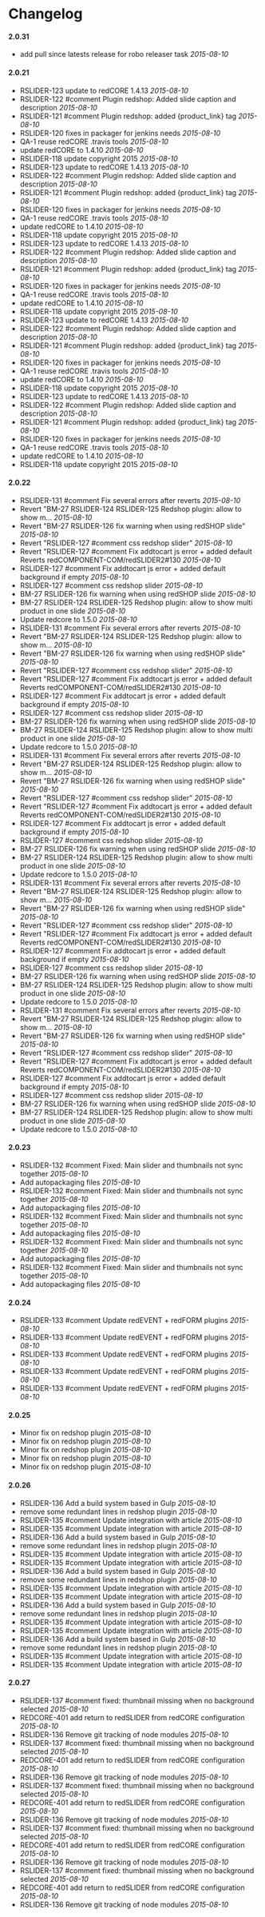 # Changelog

#### 2.0.31

* add pull since latests release for robo releaser task *2015-08-10*


#### 2.0.21

* RSLIDER-123 update to redCORE 1.4.13 *2015-08-10*
* RSLIDER-122 #comment Plugin redshop: Added slide caption and description *2015-08-10*
* RSLIDER-121 #comment Plugin redshop: added {product_link} tag *2015-08-10*
* RSLIDER-120 fixes in packager for jenkins needs *2015-08-10*
* QA-1 reuse redCORE .travis tools *2015-08-10*
* update redCORE to 1.4.10 *2015-08-10*
* RSLIDER-118 update copyright 2015 *2015-08-10*
* RSLIDER-123 update to redCORE 1.4.13 *2015-08-10*
* RSLIDER-122 #comment Plugin redshop: Added slide caption and description *2015-08-10*
* RSLIDER-121 #comment Plugin redshop: added {product_link} tag *2015-08-10*
* RSLIDER-120 fixes in packager for jenkins needs *2015-08-10*
* QA-1 reuse redCORE .travis tools *2015-08-10*
* update redCORE to 1.4.10 *2015-08-10*
* RSLIDER-118 update copyright 2015 *2015-08-10*
* RSLIDER-123 update to redCORE 1.4.13 *2015-08-10*
* RSLIDER-122 #comment Plugin redshop: Added slide caption and description *2015-08-10*
* RSLIDER-121 #comment Plugin redshop: added {product_link} tag *2015-08-10*
* RSLIDER-120 fixes in packager for jenkins needs *2015-08-10*
* QA-1 reuse redCORE .travis tools *2015-08-10*
* update redCORE to 1.4.10 *2015-08-10*
* RSLIDER-118 update copyright 2015 *2015-08-10*
* RSLIDER-123 update to redCORE 1.4.13 *2015-08-10*
* RSLIDER-122 #comment Plugin redshop: Added slide caption and description *2015-08-10*
* RSLIDER-121 #comment Plugin redshop: added {product_link} tag *2015-08-10*
* RSLIDER-120 fixes in packager for jenkins needs *2015-08-10*
* QA-1 reuse redCORE .travis tools *2015-08-10*
* update redCORE to 1.4.10 *2015-08-10*
* RSLIDER-118 update copyright 2015 *2015-08-10*
* RSLIDER-123 update to redCORE 1.4.13 *2015-08-10*
* RSLIDER-122 #comment Plugin redshop: Added slide caption and description *2015-08-10*
* RSLIDER-121 #comment Plugin redshop: added {product_link} tag *2015-08-10*
* RSLIDER-120 fixes in packager for jenkins needs *2015-08-10*
* QA-1 reuse redCORE .travis tools *2015-08-10*
* update redCORE to 1.4.10 *2015-08-10*
* RSLIDER-118 update copyright 2015 *2015-08-10*


#### 2.0.22

* RSLIDER-131 #comment Fix several errors after reverts *2015-08-10*
* Revert "BM-27 RSLIDER-124 RSLIDER-125 Redshop plugin: allow to show m… *2015-08-10*
* Revert "BM-27 RSLIDER-126 fix warning when using redSHOP slide" *2015-08-10*
* Revert "RSLIDER-127 #comment css redshop slider" *2015-08-10*
* Revert "RSLIDER-127 #comment Fix addtocart js error + added default Reverts redCOMPONENT-COM/redSLIDER2#130 *2015-08-10*
* RSLIDER-127 #comment Fix addtocart js error + added default background if empty *2015-08-10*
* RSLIDER-127 #comment css redshop slider *2015-08-10*
* BM-27 RSLIDER-126 fix warning when using redSHOP slide *2015-08-10*
* BM-27 RSLIDER-124 RSLIDER-125 Redshop plugin: allow to show multi product in one slide *2015-08-10*
* Update redcore to 1.5.0 *2015-08-10*
* RSLIDER-131 #comment Fix several errors after reverts *2015-08-10*
* Revert "BM-27 RSLIDER-124 RSLIDER-125 Redshop plugin: allow to show m… *2015-08-10*
* Revert "BM-27 RSLIDER-126 fix warning when using redSHOP slide" *2015-08-10*
* Revert "RSLIDER-127 #comment css redshop slider" *2015-08-10*
* Revert "RSLIDER-127 #comment Fix addtocart js error + added default Reverts redCOMPONENT-COM/redSLIDER2#130 *2015-08-10*
* RSLIDER-127 #comment Fix addtocart js error + added default background if empty *2015-08-10*
* RSLIDER-127 #comment css redshop slider *2015-08-10*
* BM-27 RSLIDER-126 fix warning when using redSHOP slide *2015-08-10*
* BM-27 RSLIDER-124 RSLIDER-125 Redshop plugin: allow to show multi product in one slide *2015-08-10*
* Update redcore to 1.5.0 *2015-08-10*
* RSLIDER-131 #comment Fix several errors after reverts *2015-08-10*
* Revert "BM-27 RSLIDER-124 RSLIDER-125 Redshop plugin: allow to show m… *2015-08-10*
* Revert "BM-27 RSLIDER-126 fix warning when using redSHOP slide" *2015-08-10*
* Revert "RSLIDER-127 #comment css redshop slider" *2015-08-10*
* Revert "RSLIDER-127 #comment Fix addtocart js error + added default Reverts redCOMPONENT-COM/redSLIDER2#130 *2015-08-10*
* RSLIDER-127 #comment Fix addtocart js error + added default background if empty *2015-08-10*
* RSLIDER-127 #comment css redshop slider *2015-08-10*
* BM-27 RSLIDER-126 fix warning when using redSHOP slide *2015-08-10*
* BM-27 RSLIDER-124 RSLIDER-125 Redshop plugin: allow to show multi product in one slide *2015-08-10*
* Update redcore to 1.5.0 *2015-08-10*
* RSLIDER-131 #comment Fix several errors after reverts *2015-08-10*
* Revert "BM-27 RSLIDER-124 RSLIDER-125 Redshop plugin: allow to show m… *2015-08-10*
* Revert "BM-27 RSLIDER-126 fix warning when using redSHOP slide" *2015-08-10*
* Revert "RSLIDER-127 #comment css redshop slider" *2015-08-10*
* Revert "RSLIDER-127 #comment Fix addtocart js error + added default Reverts redCOMPONENT-COM/redSLIDER2#130 *2015-08-10*
* RSLIDER-127 #comment Fix addtocart js error + added default background if empty *2015-08-10*
* RSLIDER-127 #comment css redshop slider *2015-08-10*
* BM-27 RSLIDER-126 fix warning when using redSHOP slide *2015-08-10*
* BM-27 RSLIDER-124 RSLIDER-125 Redshop plugin: allow to show multi product in one slide *2015-08-10*
* Update redcore to 1.5.0 *2015-08-10*
* RSLIDER-131 #comment Fix several errors after reverts *2015-08-10*
* Revert "BM-27 RSLIDER-124 RSLIDER-125 Redshop plugin: allow to show m… *2015-08-10*
* Revert "BM-27 RSLIDER-126 fix warning when using redSHOP slide" *2015-08-10*
* Revert "RSLIDER-127 #comment css redshop slider" *2015-08-10*
* Revert "RSLIDER-127 #comment Fix addtocart js error + added default Reverts redCOMPONENT-COM/redSLIDER2#130 *2015-08-10*
* RSLIDER-127 #comment Fix addtocart js error + added default background if empty *2015-08-10*
* RSLIDER-127 #comment css redshop slider *2015-08-10*
* BM-27 RSLIDER-126 fix warning when using redSHOP slide *2015-08-10*
* BM-27 RSLIDER-124 RSLIDER-125 Redshop plugin: allow to show multi product in one slide *2015-08-10*
* Update redcore to 1.5.0 *2015-08-10*


#### 2.0.23

* RSLIDER-132 #comment Fixed: Main slider and thumbnails not sync together *2015-08-10*
* Add autopackaging files *2015-08-10*
* RSLIDER-132 #comment Fixed: Main slider and thumbnails not sync together *2015-08-10*
* Add autopackaging files *2015-08-10*
* RSLIDER-132 #comment Fixed: Main slider and thumbnails not sync together *2015-08-10*
* Add autopackaging files *2015-08-10*
* RSLIDER-132 #comment Fixed: Main slider and thumbnails not sync together *2015-08-10*
* Add autopackaging files *2015-08-10*
* RSLIDER-132 #comment Fixed: Main slider and thumbnails not sync together *2015-08-10*
* Add autopackaging files *2015-08-10*


#### 2.0.24

* RSLIDER-133 #comment Update redEVENT + redFORM plugins *2015-08-10*
* RSLIDER-133 #comment Update redEVENT + redFORM plugins *2015-08-10*
* RSLIDER-133 #comment Update redEVENT + redFORM plugins *2015-08-10*
* RSLIDER-133 #comment Update redEVENT + redFORM plugins *2015-08-10*
* RSLIDER-133 #comment Update redEVENT + redFORM plugins *2015-08-10*


#### 2.0.25

* Minor fix on redshop plugin *2015-08-10*
* Minor fix on redshop plugin *2015-08-10*
* Minor fix on redshop plugin *2015-08-10*
* Minor fix on redshop plugin *2015-08-10*
* Minor fix on redshop plugin *2015-08-10*


#### 2.0.26

* RSLIDER-136 Add a build system based in Gulp *2015-08-10*
* remove some redundant lines in redshop plugin *2015-08-10*
* RSLIDER-135 #comment Update integration with article *2015-08-10*
* RSLIDER-135 #comment Update integration with article *2015-08-10*
* RSLIDER-136 Add a build system based in Gulp *2015-08-10*
* remove some redundant lines in redshop plugin *2015-08-10*
* RSLIDER-135 #comment Update integration with article *2015-08-10*
* RSLIDER-135 #comment Update integration with article *2015-08-10*
* RSLIDER-136 Add a build system based in Gulp *2015-08-10*
* remove some redundant lines in redshop plugin *2015-08-10*
* RSLIDER-135 #comment Update integration with article *2015-08-10*
* RSLIDER-135 #comment Update integration with article *2015-08-10*
* RSLIDER-136 Add a build system based in Gulp *2015-08-10*
* remove some redundant lines in redshop plugin *2015-08-10*
* RSLIDER-135 #comment Update integration with article *2015-08-10*
* RSLIDER-135 #comment Update integration with article *2015-08-10*
* RSLIDER-136 Add a build system based in Gulp *2015-08-10*
* remove some redundant lines in redshop plugin *2015-08-10*
* RSLIDER-135 #comment Update integration with article *2015-08-10*
* RSLIDER-135 #comment Update integration with article *2015-08-10*


#### 2.0.27

* RSLIDER-137 #comment fixed: thumbnail missing when no background selected *2015-08-10*
* REDCORE-401 add return to redSLIDER from redCORE configuration *2015-08-10*
* RSLIDER-136 Remove git tracking of node modules *2015-08-10*
* RSLIDER-137 #comment fixed: thumbnail missing when no background selected *2015-08-10*
* REDCORE-401 add return to redSLIDER from redCORE configuration *2015-08-10*
* RSLIDER-136 Remove git tracking of node modules *2015-08-10*
* RSLIDER-137 #comment fixed: thumbnail missing when no background selected *2015-08-10*
* REDCORE-401 add return to redSLIDER from redCORE configuration *2015-08-10*
* RSLIDER-136 Remove git tracking of node modules *2015-08-10*
* RSLIDER-137 #comment fixed: thumbnail missing when no background selected *2015-08-10*
* REDCORE-401 add return to redSLIDER from redCORE configuration *2015-08-10*
* RSLIDER-136 Remove git tracking of node modules *2015-08-10*
* RSLIDER-137 #comment fixed: thumbnail missing when no background selected *2015-08-10*
* REDCORE-401 add return to redSLIDER from redCORE configuration *2015-08-10*
* RSLIDER-136 Remove git tracking of node modules *2015-08-10*


